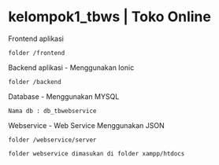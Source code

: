 # kelompok1_tbws | Toko Online

Frontend aplikasi
```
folder /frontend
```

Backend aplikasi - Menggunakan Ionic
```
folder /backend
```

Database - Menggunakan MYSQL
```
Nama db : db_tbwebservice
```

Webservice - Web Service Menggunakan JSON
```
folder /webservice/server

folder webservice dimasukan di folder xampp/htdocs
```
